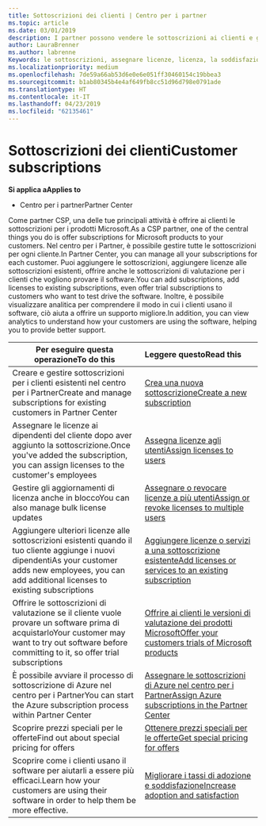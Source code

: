 ```yaml
---
title: Sottoscrizioni dei clienti | Centro per i partner
ms.topic: article
ms.date: 03/01/2019
description: I partner possono vendere le sottoscrizioni ai clienti e gestirle tramite il Centro per i partner.
author: LauraBrenner
ms.author: labrenne
Keywords: le sottoscrizioni, assegnare licenze, licenza, la soddisfazione dei clienti, le sottoscrizioni di Azure
ms.localizationpriority: medium
ms.openlocfilehash: 7de59a66ab53d6e0e6e051ff30460154c19bbea3
ms.sourcegitcommit: b1ab80345b4e4af649fb8cc51d96d798e0791ade
ms.translationtype: HT
ms.contentlocale: it-IT
ms.lasthandoff: 04/23/2019
ms.locfileid: "62135461"
---
```

# <a name="customer-subscriptions"></a><span data-ttu-id="95a49-104">Sottoscrizioni dei clienti</span><span class="sxs-lookup"><span data-stu-id="95a49-104">Customer subscriptions</span></span>

<span data-ttu-id="95a49-105">**Si applica a**</span><span class="sxs-lookup"><span data-stu-id="95a49-105">**Applies to**</span></span>

-  <span data-ttu-id="95a49-106">Centro per i partner</span><span class="sxs-lookup"><span data-stu-id="95a49-106">Partner Center</span></span>

<span data-ttu-id="95a49-107">Come partner CSP, una delle tue principali attività è offrire ai clienti le sottoscrizioni per i prodotti Microsoft.</span><span class="sxs-lookup"><span data-stu-id="95a49-107">As a CSP partner, one of the central things you do is offer subscriptions for Microsoft products to your customers.</span></span> <span data-ttu-id="95a49-108">Nel centro per i Partner, è possibile gestire tutte le sottoscrizioni per ogni cliente.</span><span class="sxs-lookup"><span data-stu-id="95a49-108">In Partner Center, you can manage all your subscriptions for each customer.</span></span> <span data-ttu-id="95a49-109">Puoi aggiungere le sottoscrizioni, aggiungere licenze alle sottoscrizioni esistenti, offrire anche le sottoscrizioni di valutazione per i clienti che vogliono provare il software.</span><span class="sxs-lookup"><span data-stu-id="95a49-109">You can add subscriptions, add licenses to existing subscriptions, even offer trial subscriptions to customers who want to test drive the software.</span></span> <span data-ttu-id="95a49-110">Inoltre, è possibile visualizzare analitica per comprendere il modo in cui i clienti usano il software, ciò aiuta a offrire un supporto migliore.</span><span class="sxs-lookup"><span data-stu-id="95a49-110">In addition, you can view analytics to understand how your customers are using the software, helping you to provide better support.</span></span>

|<span data-ttu-id="95a49-111">**Per eseguire questa operazione**</span><span class="sxs-lookup"><span data-stu-id="95a49-111">**To do this**</span></span>   |<span data-ttu-id="95a49-112">**Leggere questo**</span><span class="sxs-lookup"><span data-stu-id="95a49-112">**Read this**</span></span>   |
|----------------------|:----------------------|
|<span data-ttu-id="95a49-113">Creare e gestire sottoscrizioni per i clienti esistenti nel centro per i Partner</span><span class="sxs-lookup"><span data-stu-id="95a49-113">Create and manage subscriptions for existing customers in Partner Center</span></span>|[<span data-ttu-id="95a49-114">Crea una nuova sottoscrizione</span><span class="sxs-lookup"><span data-stu-id="95a49-114">Create a new subscription</span></span>](create-a-new-subscription.md)|
|<span data-ttu-id="95a49-115">Assegnare le licenze ai dipendenti del cliente dopo aver aggiunto la sottoscrizione.</span><span class="sxs-lookup"><span data-stu-id="95a49-115">Once you've added the subscription, you can assign licenses to the customer's employees</span></span>  |[<span data-ttu-id="95a49-116">Assegna licenze agli utenti</span><span class="sxs-lookup"><span data-stu-id="95a49-116">Assign licenses to users</span></span>](assign-licenses-to-users.md)|
|<span data-ttu-id="95a49-117">Gestire gli aggiornamenti di licenza anche in blocco</span><span class="sxs-lookup"><span data-stu-id="95a49-117">You can also manage bulk license updates</span></span>   |[<span data-ttu-id="95a49-118">Assegnare o revocare licenze a più utenti</span><span class="sxs-lookup"><span data-stu-id="95a49-118">Assign or revoke licenses to multiple users</span></span>](bulk-license-provisioning-for-multiple-users.md)|
|<span data-ttu-id="95a49-119">Aggiungere ulteriori licenze alle sottoscrizioni esistenti quando il tuo cliente aggiunge i nuovi dipendenti</span><span class="sxs-lookup"><span data-stu-id="95a49-119">As your customer adds new employees, you can add additional licenses to existing subscriptions</span></span>   |[<span data-ttu-id="95a49-120">Aggiungere licenze o servizi a una sottoscrizione esistente</span><span class="sxs-lookup"><span data-stu-id="95a49-120">Add licenses or services to an existing subscription</span></span>](add-licenses-or-services-to-an-existing-subscription.md)|
|<span data-ttu-id="95a49-121">Offrire le sottoscrizioni di valutazione se il cliente vuole provare un software prima di acquistarlo</span><span class="sxs-lookup"><span data-stu-id="95a49-121">Your customer may want to try out software before committing to it, so offer trial subscriptions</span></span>    |[<span data-ttu-id="95a49-122">Offrire ai clienti le versioni di valutazione dei prodotti Microsoft</span><span class="sxs-lookup"><span data-stu-id="95a49-122">Offer your customers trials of Microsoft products</span></span>](offer-your-customers-trials-of-microsoft-products.md)|
|<span data-ttu-id="95a49-123">È possibile avviare il processo di sottoscrizione di Azure nel centro per i Partner</span><span class="sxs-lookup"><span data-stu-id="95a49-123">You can start the Azure subscription process within Partner Center</span></span>   |[<span data-ttu-id="95a49-124">Assegnare le sottoscrizioni di Azure nel centro per i Partner</span><span class="sxs-lookup"><span data-stu-id="95a49-124">Assign Azure subscriptions in the Partner Center</span></span>](assign-azure-subscriptions.md)|
|<span data-ttu-id="95a49-125">Scoprire prezzi speciali per le offerte</span><span class="sxs-lookup"><span data-stu-id="95a49-125">Find out about special pricing for offers</span></span>   |[<span data-ttu-id="95a49-126">Ottenere prezzi speciali per le offerte</span><span class="sxs-lookup"><span data-stu-id="95a49-126">Get special pricing for offers</span></span>](get-special-pricing-for-offers.md)|
|<span data-ttu-id="95a49-127">Scoprire come i clienti usano il software per aiutarli a essere più efficaci.</span><span class="sxs-lookup"><span data-stu-id="95a49-127">Learn how your customers are using their software in order to help them be more effective.</span></span>   | [<span data-ttu-id="95a49-128">Migliorare i tassi di adozione e soddisfazione</span><span class="sxs-lookup"><span data-stu-id="95a49-128">Increase adoption and satisfaction</span></span>](increasing-adoption-and-satisfaction.md)   | 

































 

 



